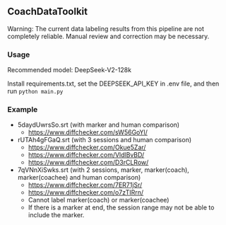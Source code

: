 ## CoachDataToolkit

Warning: The current data labeling results from this pipeline are not completely reliable. Manual review and correction may be necessary.

### Usage
Recommended model: DeepSeek-V2-128k

Install requirements.txt, set the DEEPSEEK_API_KEY in .env file, and then run `python main.py`

### Example 
- 5daydUwrsSo.srt (with marker and human comparison)
  - https://www.diffchecker.com/sW56GoYl/
- rUTAh4gFGaQ.srt (with 3 sessions and human comparison)
  - https://www.diffchecker.com/Okue5Zar/
  - https://www.diffchecker.com/VldlBvBD/
  - https://www.diffchecker.com/D3rCLRow/
- 7qVNnXiSwks.srt (with 2 sessions, marker, marker(coach), marker(coachee) and human comparison)
  - https://www.diffchecker.com/7ER71jSr/
  - https://www.diffchecker.com/o7zTIRrn/
  - Cannot label marker(coach) or marker(coachee)
  - If there is a marker at end, the session range may not be able to include the marker.



